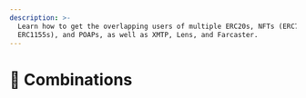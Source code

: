 ```yaml
---
description: >-
  Learn how to get the overlapping users of multiple ERC20s, NFTs (ERC721s &
  ERC1155s), and POAPs, as well as XMTP, Lens, and Farcaster.
---
```


# 🥗 Combinations

